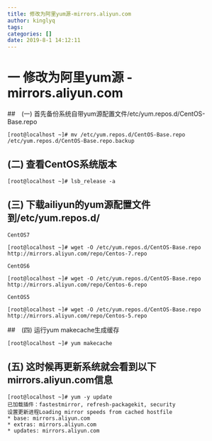 ```yaml
---
title: 修改为阿里yum源-mirrors.aliyun.com
author: kinglyq
tags:
categories: []
date: 2019-8-1 14:12:11
---
```

# 一 修改为阿里yum源 -mirrors.aliyun.com

##　(一) 首先备份系统自带yum源配置文件/etc/yum.repos.d/CentOS-Base.repo

```shell
[root@localhost ~]# mv /etc/yum.repos.d/CentOS-Base.repo /etc/yum.repos.d/CentOS-Base.repo.backup
```

<!--more-->

## (二) 查看CentOS系统版本
```shell
[root@localhost ~]# lsb_release -a
```
 

## (三) 下载ailiyun的yum源配置文件到/etc/yum.repos.d/
```shell
CentOS7

[root@localhost ~]# wget -O /etc/yum.repos.d/CentOS-Base.repo http://mirrors.aliyun.com/repo/Centos-7.repo

CentOS6

[root@localhost ~]# wget -O /etc/yum.repos.d/CentOS-Base.repo http://mirrors.aliyun.com/repo/Centos-6.repo

CentOS5

[root@localhost ~]# wget -O /etc/yum.repos.d/CentOS-Base.repo http://mirrors.aliyun.com/repo/Centos-5.repo
```


##　(四) 运行yum makecache生成缓存
```shell
[root@localhost ~]# yum makecache
```
 

## (五) 这时候再更新系统就会看到以下mirrors.aliyun.com信息
```shell
[root@localhost ~]# yum -y update
已加载插件：fastestmirror, refresh-packagekit, security
设置更新进程Loading mirror speeds from cached hostfile
* base: mirrors.aliyun.com
* extras: mirrors.aliyun.com
* updates: mirrors.aliyun.com
```